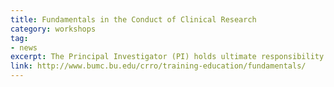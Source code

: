 ```yaml
---
title: Fundamentals in the Conduct of Clinical Research
category: workshops
tag: 
- news
excerpt: The Principal Investigator (PI) holds ultimate responsibility for the design, conduct, and management of a research study which requires up-to-date skills and knowledge.  Using International Conference on Harmonization Good Clinical Practice as the gold standard for the conduct of human research studies, this rigorous training for new and experienced clinical researchers who are interested in a refresher. Note that this training takes place over two half-days. 
link: http://www.bumc.bu.edu/crro/training-education/fundamentals/
---
```

